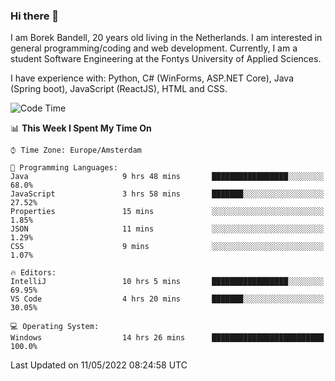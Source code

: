 ### Hi there 👋

I am Borek Bandell, 20 years old living in the Netherlands. I am interested in general programming/coding and web development. Currently, I am a student Software Engineering at the Fontys University of Applied Sciences.

I have experience with: Python, C# (WinForms, ASP.NET Core), Java (Spring boot), JavaScript (ReactJS), HTML and CSS.

<!--START_SECTION:waka-->
![Code Time](http://img.shields.io/badge/Code%20Time-121%20hrs%2053%20mins-blue)

📊 **This Week I Spent My Time On** 

```text
⌚︎ Time Zone: Europe/Amsterdam

💬 Programming Languages: 
Java                     9 hrs 48 mins       █████████████████░░░░░░░░   68.0% 
JavaScript               3 hrs 58 mins       ███████░░░░░░░░░░░░░░░░░░   27.52% 
Properties               15 mins             ░░░░░░░░░░░░░░░░░░░░░░░░░   1.85% 
JSON                     11 mins             ░░░░░░░░░░░░░░░░░░░░░░░░░   1.29% 
CSS                      9 mins              ░░░░░░░░░░░░░░░░░░░░░░░░░   1.07%

🔥 Editors: 
IntelliJ                 10 hrs 5 mins       █████████████████░░░░░░░░   69.95% 
VS Code                  4 hrs 20 mins       ███████░░░░░░░░░░░░░░░░░░   30.05%

💻 Operating System: 
Windows                  14 hrs 26 mins      █████████████████████████   100.0%

```


 Last Updated on 11/05/2022 08:24:58 UTC
<!--END_SECTION:waka-->

<!--**tcBorek2002/tcBorek2002** is a ✨ _special_ ✨ repository because its `README.md` (this file) appears on your GitHub profile.

Here are some ideas to get you started:

- 🔭 I’m currently working on ...
- 🌱 I’m currently learning ...
- 👯 I’m looking to collaborate on ...
- 🤔 I’m looking for help with ...
- 💬 Ask me about ...
- 📫 How to reach me: ...
- 😄 Pronouns: ...
- ⚡ Fun fact: ...
-->
